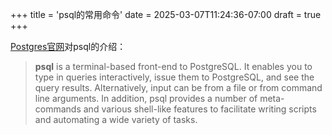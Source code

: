 +++
title = 'psql的常用命令'
date = 2025-03-07T11:24:36-07:00
draft = true
+++

[Postgres官网](https://www.postgresql.org/docs/current/app-psql.html)对psql的介绍：
>**psql** is a terminal-based front-end to PostgreSQL. It enables you to type in queries interactively, issue them to 
> PostgreSQL, and see the query results. Alternatively, input can be from a file or from command line arguments. 
> In addition, psql provides a number of meta-commands and various shell-like features to facilitate writing scripts
> and automating a wide variety of tasks.
